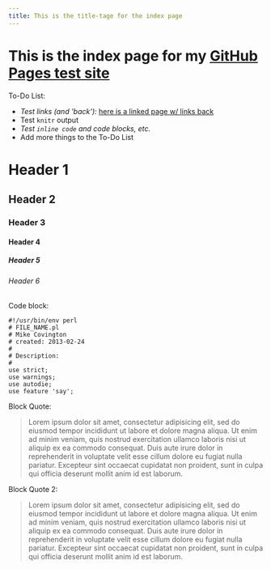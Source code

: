 ```yaml
---
title: This is the title-tage for the index page
---
```



# This is the index page for my [GitHub Pages test site](http://mfcovington.github.com/gh-pages-test/)

To-Do List:

- *Test links (and 'back'):* [here is a linked page w/ links back](linked)
- Test `knitr` output
- *Test `inline code` and code blocks, etc.*
- Add more things to the To-Do List

# Header 1

## Header 2

### Header 3

#### Header 4

##### Header 5

###### Header 6

Code block:

    #!/usr/bin/env perl
    # FILE_NAME.pl
    # Mike Covington
    # created: 2013-02-24
    #
    # Description:
    #
    use strict;
    use warnings;
    use autodie;
    use feature 'say';

Block Quote:

> Lorem ipsum dolor sit amet, consectetur adipisicing elit, sed do eiusmod tempor incididunt ut labore et dolore magna aliqua. Ut enim ad minim veniam, quis nostrud exercitation ullamco laboris nisi ut aliquip ex ea commodo consequat. Duis aute irure dolor in reprehenderit in voluptate velit esse cillum dolore eu fugiat nulla pariatur. Excepteur sint occaecat cupidatat non proident, sunt in culpa qui officia deserunt mollit anim id est laborum.

Block Quote 2:

> Lorem ipsum dolor sit amet, consectetur adipisicing elit, sed do eiusmod
> tempor incididunt ut labore et dolore magna aliqua. Ut enim ad minim veniam,
> quis nostrud exercitation ullamco laboris nisi ut aliquip ex ea commodo
> consequat. Duis aute irure dolor in reprehenderit in voluptate velit esse
> cillum dolore eu fugiat nulla pariatur. Excepteur sint occaecat cupidatat non
> proident, sunt in culpa qui officia deserunt mollit anim id est laborum.
